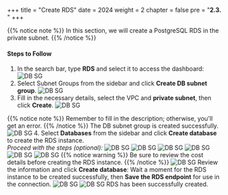 +++
title = "Create RDS"
date = 2024
weight = 2
chapter = false
pre = "<b>2.3. </b>"
+++

{{% notice note %}}
In this section, we will create a PostgreSQL RDS in the private subnet.
{{% /notice %}}

#### Steps to Follow

1. In the search bar, type **RDS** and select it to access the dashboard:
   ![DB SG](../../../images/3-RDS/rds_console.jpg)
2. Select Subnet Groups from the sidebar and click **Create DB subnet group**.
   ![DB SG](../../../images/3-RDS/rds_subnet_gr.jpg)
3. Fill in the necessary details, select the VPC and **private subnet**, then click **Create**.
   ![DB SG](../../../images/3-RDS/rds_subnet_gr_create.jpg)

{{% notice note %}}
Remember to fill in the description; otherwise, you'll get an error.
{{% /notice %}}
The DB subnet group is created successfully.
![DB SG](../../../images/3-RDS/rds_subnet_gr_success.jpg) 4. Select **Databases** from the sidebar and click **Create database** to create the RDS instance.  
_Proceed with the steps (optional):_
![DB SG](../../../images/3-RDS/db_console.jpg)
![DB SG](../../../images/3-RDS/db_engine_opt.jpg)
![DB SG](../../../images/3-RDS/db_general_setting.jpg)
![DB SG](../../../images/3-RDS/db_default_1.jpg)
![DB SG](../../../images/3-RDS/db_connect_setting_01.jpg)
![DB SG](../../../images/3-RDS/db_connect_setting_02.jpg)
{{% notice warning %}}
Be sure to review the cost details before creating the RDS instance.
{{% /notice %}}
![DB SG](../../../images/3-RDS/costs.jpg)
Review the information and click **Create database**:
Wait a moment for the RDS instance to be created successfully, then **Save the RDS endpoint** for use in the connection.
![DB SG](../../../images/3-RDS/rds_waiting_create.jpg)
![DB SG](../../../images/3-RDS/rds_endpoint.jpg)
RDS has been successfully created.
